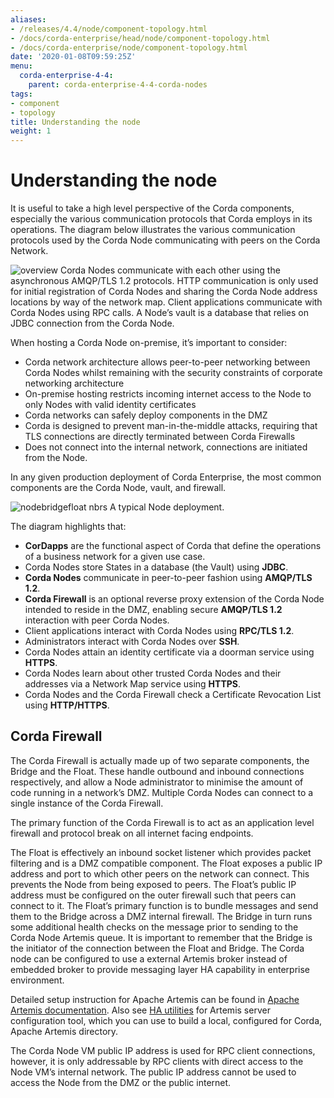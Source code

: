 ```yaml
---
aliases:
- /releases/4.4/node/component-topology.html
- /docs/corda-enterprise/head/node/component-topology.html
- /docs/corda-enterprise/node/component-topology.html
date: '2020-01-08T09:59:25Z'
menu:
  corda-enterprise-4-4:
    parent: corda-enterprise-4-4-corda-nodes
tags:
- component
- topology
title: Understanding the node
weight: 1
---
```



# Understanding the node

It is useful to take a high level perspective of the Corda components, especially the various communication protocols that Corda employs in its operations. The diagram below illustrates the various communication protocols used by the Corda Node communicating with peers on the Corda Network.

![overview](../resources/overview.png "overview")
Corda Nodes communicate with each other using the asynchronous AMQP/TLS 1.2 protocols. HTTP communication is only used for initial registration of Corda Nodes and sharing the Corda Node address locations by way of the network map. Client applications communicate with Corda Nodes using RPC calls. A Node’s vault is a database that relies on JDBC connection from the Corda Node.

When hosting a Corda Node on-premise, it’s important to consider:


* Corda network architecture allows peer-to-peer networking between Corda Nodes whilst remaining with the security constraints of corporate networking architecture
* On-premise hosting restricts incoming internet access to the Node to only Nodes with valid identity certificates
* Corda networks can safely deploy components in the DMZ
* Corda is designed to prevent man-in-the-middle attacks, requiring that TLS connections are directly terminated between Corda Firewalls
* Does not connect into the internal network, connections are initiated from the Node.

In any given production deployment of Corda Enterprise, the most common components are the Corda Node, vault, and firewall.


![nodebridgefloat nbrs](../resources/nodebridgefloat_nbrs.png "nodebridgefloat nbrs")
A typical Node deployment.


The diagram highlights that:


* **CorDapps** are the functional aspect of Corda that define the operations of a business network for a given use case.
* Corda Nodes store States in a database (the Vault) using **JDBC**.
* **Corda Nodes** communicate in peer-to-peer fashion using **AMQP/TLS 1.2**.
* **Corda Firewall** is an optional reverse proxy extension of the Corda Node intended to reside in the DMZ, enabling secure **AMQP/TLS 1.2** interaction with peer Corda Nodes.
* Client applications interact with Corda Nodes using **RPC/TLS 1.2**.
* Administrators interact with Corda Nodes over **SSH**.
* Corda Nodes attain an identity certificate via a doorman service using **HTTPS**.
* Corda Nodes learn about other trusted Corda Nodes and their addresses via a Network Map service using **HTTPS**.
* Corda Nodes and the Corda Firewall check a Certificate Revocation List using **HTTP/HTTPS**.


## Corda Firewall

The Corda Firewall is actually made up of two separate components, the Bridge and the Float. These handle outbound and inbound connections respectively, and allow a Node administrator to minimise the amount of code running in a network’s DMZ. Multiple Corda Nodes can connect to a single instance of the Corda Firewall.

The primary function of the Corda Firewall is to act as an application level firewall and protocol break on all internet facing endpoints.

The Float is effectively an inbound socket listener which provides packet filtering and is a DMZ compatible component. The Float exposes a public IP address and port to which other peers on the network can connect. This prevents the Node from being exposed to peers. The Float’s public IP address must be configured on the outer firewall such that peers can connect to it. The Float’s primary function is to bundle messages and send them to the Bridge across a DMZ internal firewall. The Bridge in turn runs some additional health checks on the message prior to sending to the Corda Node Artemis queue. It is important to remember that the Bridge is the initiator of the connection between the Float and Bridge. The Corda node can be configured to use a external Artemis broker instead of embedded broker to provide messaging layer HA capability in enterprise environment.

Detailed setup instruction for Apache Artemis can be found in [Apache Artemis documentation](https://activemq.apache.org/artemis/docs/latest/index.html). Also see
[HA utilities](../ha-utilities.html) for Artemis server configuration tool, which you can use to build a local, configured for Corda, Apache Artemis directory.

The Corda Node VM public IP address is used for RPC client connections, however, it is only addressable by RPC clients with direct access to the Node VM’s internal network. The public IP address cannot be used to access the Node from the DMZ or the public internet.
